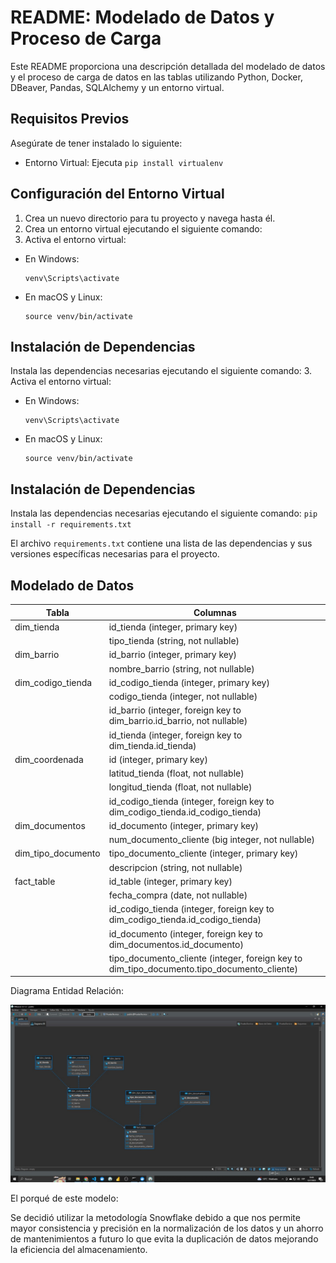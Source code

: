 # README: Modelado de Datos y Proceso de Carga

Este README proporciona una descripción detallada del modelado de datos y el proceso de carga de datos en las tablas utilizando Python, Docker, DBeaver, Pandas, SQLAlchemy y un entorno virtual.

## Requisitos Previos

Asegúrate de tener instalado lo siguiente:

- Entorno Virtual: Ejecuta `pip install virtualenv`

## Configuración del Entorno Virtual

1. Crea un nuevo directorio para tu proyecto y navega hasta él.
2. Crea un entorno virtual ejecutando el siguiente comando:
3. Activa el entorno virtual:
- En Windows:
  ```
  venv\Scripts\activate
  ```
- En macOS y Linux:
  ```
  source venv/bin/activate
  ```

## Instalación de Dependencias

Instala las dependencias necesarias ejecutando el siguiente comando:
3. Activa el entorno virtual:
- En Windows:
  ```
  venv\Scripts\activate
  ```
- En macOS y Linux:
  ```
  source venv/bin/activate
  ```

## Instalación de Dependencias

Instala las dependencias necesarias ejecutando el siguiente comando: `pip install -r requirements.txt`

El archivo `requirements.txt` contiene una lista de las dependencias y sus versiones específicas necesarias para el proyecto.

## Modelado de Datos

| Tabla               | Columnas                                                                       |
|---------------------|--------------------------------------------------------------------------------|
| dim_tienda          | id_tienda (integer, primary key)                                               |
|                     | tipo_tienda (string, not nullable)                                             |
| dim_barrio          | id_barrio (integer, primary key)                                               |
|                     | nombre_barrio (string, not nullable)                                           |
| dim_codigo_tienda   | id_codigo_tienda (integer, primary key)                                        |
|                     | codigo_tienda (integer, not nullable)                                           |
|                     | id_barrio (integer, foreign key to dim_barrio.id_barrio, not nullable)         |
|                     | id_tienda (integer, foreign key to dim_tienda.id_tienda)                       |
| dim_coordenada      | id (integer, primary key)                                                      |
|                     | latitud_tienda (float, not nullable)                                           |
|                     | longitud_tienda (float, not nullable)                                          |
|                     | id_codigo_tienda (integer, foreign key to dim_codigo_tienda.id_codigo_tienda)   |
| dim_documentos      | id_documento (integer, primary key)                                            |
|                     | num_documento_cliente (big integer, not nullable)                              |
| dim_tipo_documento  | tipo_documento_cliente (integer, primary key)                                  |
|                     | descripcion (string, not nullable)                                              |
| fact_table          | id_table (integer, primary key)                                                 |
|                     | fecha_compra (date, not nullable)                                               |
|                     | id_codigo_tienda (integer, foreign key to dim_codigo_tienda.id_codigo_tienda)   |
|                     | id_documento (integer, foreign key to dim_documentos.id_documento)             |
|                     | tipo_documento_cliente (integer, foreign key to dim_tipo_documento.tipo_documento_cliente) |


Diagrama Entidad Relación:

![App Screenshot](https://github.com/AugustoMonza/ETL-ER/blob/master/img/Diagrama%20ER.jpeg?raw=true)

El porqué de este modelo:

Se decidió utilizar la metodología Snowflake debido a que nos permite mayor consistencia y precisión en la normalización de los datos y un ahorro de mantenimientos a futuro lo que evita la duplicación de datos mejorando la eficiencia del almacenamiento. 
